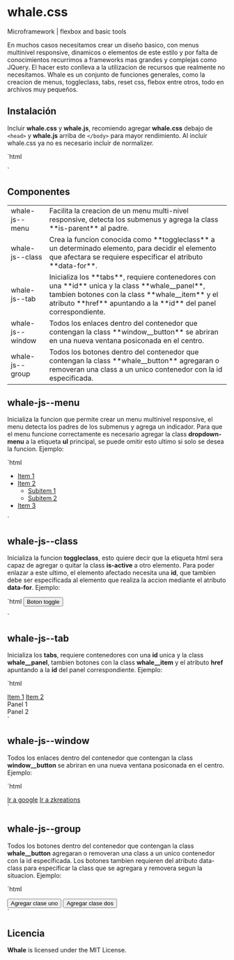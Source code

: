 # whale.css
Microframework | flexbox and basic tools

En muchos casos necesitamos crear un diseño basico, con menus multinivel responsive, dinamicos o elementos de este estilo y por falta de conocimientos recurrimos a frameworks mas grandes y complejas como JQuery. El hacer esto conlleva a la utilizacion de recursos que realmente no necesitamos. Whale es un conjunto de funciones generales, como la creacion de menus, toggleclass, tabs, reset css, flebox entre otros, todo en archivos muy pequeños.

## Instalación

Incluir **whale.css** y **whale.js**, recomiendo agregar **whale.css** debajo de `<head>` y **whale.js** arriba de `</body>` para mayor rendimiento. Al incluir whale.css ya no es necesario incluir de normalizer.

`html
<!-- Latest compiled and minified CSS -->
<link rel="stylesheet" href="https://cdn.rawgit.com/zkreations/whale.css/master/dist/latest/whale.min.css"/>

<!-- Latest compiled and minified JavaScript -->
<script src="https://cdn.rawgit.com/zkreations/whale.css/master/dist/latest/whale.min.js"></script>
`

## Componentes

<table>
    <tr>
        <td>whale-js--menu</td>
        <td>Facilita la creacion de un menu multi-nivel responsive, detecta los submenus y agrega la class **is-parent** al padre.</td>
    </tr>
    <tr>
        <td>whale-js--class</td>
        <td>Crea la funcion conocida como **toggleclass** a un determinado elemento, para decidir el elemento que afectara se requiere especificar el atributo **data-for**.</td>
    </tr>
    <tr>
        <td>whale-js--tab</td>
        <td>Inicializa los **tabs**, requiere contenedores con una **id** unica y la class **whale__panel**, tambien botones con la class **whale__item** y el atributo **href** apuntando a la **id** del panel correspondiente.</td>
    </tr>
    <tr>
        <td>whale-js--window</td>
        <td>Todos los enlaces dentro del contenedor que contengan la class **window__button** se abriran en una nueva ventana posiconada en el centro.</td>
    </tr>
    <tr>
        <td>whale-js--group</td>
        <td>Todos los botones dentro del contenedor que contengan la class **whale__button** agregaran o removeran una class a un unico contenedor con la id especificada.</td>
    </tr>
</table>

## whale-js--menu

Inicializa la funcion que permite crear un menu multinivel responsive, el menu detecta los padres de los submenus y agrega un indicador. Para que el menu funcione correctamente es necesario agregar la class **dropdown-menu** a la etiqueta **ul** principal, se puede omitir esto ultimo si solo se desea la funcion. Ejemplo:

`html
<ul class="whale-js--menu dropdown-menu">
   <li><a href="#">Item 1</a></li>
   <li><a href="#">Item 2</a>
      <ul><!-- sub menu-->
         <li><a href="#">Subitem 1</a></li>
         <li><a href="#">Subitem 2</a>     
      </ul>
   </li>
   <li><a href="#">Item 3</a></li>
</ul>
`

## whale-js--class

Inicializa la funcion **toggleclass**, esto quiere decir que la etiqueta html sera capaz de agregar o quitar la class **is-active** a otro elemento. Para poder enlazar a este ultimo, el elemento afectado necesita una **id**, que tambien debe ser especificada al elemento que realiza la accion mediante el atributo **data-for**. Ejemplo:

`html
<button class="whale-js--class" data-for="contenedor">Boton toggle</button>
<div id="contenedor"></div><!-- elemento afectado -->
`

## whale-js--tab

Inicializa los **tabs**, requiere contenedores con una **id** unica y la class **whale__panel**, tambien botones con la class **whale__item** y el atributo **href** apuntando a la **id** del panel correspondiente. Ejemplo:

`html
<div class="whale-js--tab">
   <div><!-- botones -->
      <a href="#panel1" class="whale__item">Item 1</a>
      <a href="#panel2" class="whale__item">Item 2</a>
   </div>
   <div><!-- paneles -->
      <div id="panel1" class="whale__panel">Panel 1</div>
      <div id="panel2" class="whale__panel">Panel 2</div>
   </div>
</div>
`

## whale-js--window

Todos los enlaces dentro del contenedor que contengan la class **window__button** se abriran en una nueva ventana posiconada en el centro. Ejemplo:

`html
<div class="whale-js--window">
   <a href="https://www.google.com" class="window__button">Ir a google</a>
   <a href="https://www.zkreations.com" class="window__button">Ir a zkreations</a>
</div>
`

## whale-js--group

Todos los botones dentro del contenedor que contengan la class **whale__button** agregaran o removeran una class a un unico contenedor con la id especificada. Los botones tambien requieren del atributo data-class para especificar la class que se agregara y removera segun la situacion. Ejemplo:

`html
<div class="whale-js--group" data-focus="example">
   <button class="whale__button" data-class="uno">Agregar clase uno</button>
   <button class="whale__button" data-class="dos">Agregar clase dos</button>
</div>

<div id="example"></div>
`

## Licencia

**Whale** is licensed under the MIT License.



